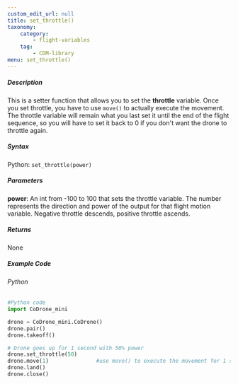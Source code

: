 ```yaml
---
custom_edit_url: null
title: set_throttle()
taxonomy:
    category:
        - flight-variables
    tag:
        - CDM-library
menu: set_throttle()
---
```


##### Description

This is a setter function that allows you to set the **throttle** variable. Once you set throttle, you have to use ```move()``` to actually execute the movement. The throttle variable will remain what you last set it until the end of the flight sequence, so you will have to set it back to 0 if you don't want the drone to throttle again.

##### Syntax
Python: ```set_throttle(power)```

##### Parameters

**power**: An int from -100 to 100 that sets the throttle variable.  The number represents the direction and power of the output for that flight motion variable. Negative throttle descends, positive throttle ascends.

##### Returns

None

##### Example Code
###### Python
```python
#Python code
import CoDrone_mini

drone = CoDrone_mini.CoDrone()
drone.pair()
drone.takeoff()

# Drone goes up for 1 second with 50% power
drone.set_throttle(50)
drone.move(1)               #use move() to execute the movement for 1 second
drone.land()
drone.close()
```